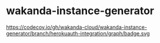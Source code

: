 # wakanda-instance-generator

https://codecov.io/gh/wakanda-cloud/wakanda-instance-generator/branch/herokuauth-integration/graph/badge.svg
